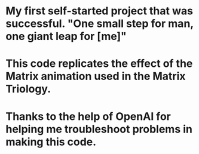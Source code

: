 # My first self-started project that was successful. "One small step for man, one giant leap for [me]"
# This code replicates the effect of the Matrix animation used in the Matrix Triology.
# Thanks to the help of OpenAI for helping me troubleshoot problems in making this code.